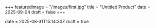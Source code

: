 +++
featuredImage = "/images/first.jpg"
title = "Untitled Product"
date = 2025-09-04
draft = false
+++

date = 2025-08-31T15:14:30Z
draft = true
